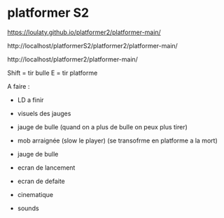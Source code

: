 # platformer S2

https://loulaty.github.io/platformer2/platformer-main/

http://localhost/platformerS2/platformer2/platformer-main/

http://localhost/platformer2/platformer-main/



Shift = tir bulle
E = tir platforme


A faire :

- LD a finir

- visuels des jauges

- jauge de bulle (quand on a plus de bulle on peux plus tirer)

- mob arraignée (slow le player) (se transofrme en platforme a la mort)

- jauge de bulle

- ecran de lancement

- ecran de defaite

- cinematique 

- sounds
